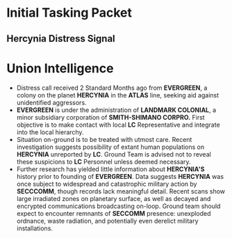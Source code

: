 # Initial Tasking Packet
## Hercynia Distress Signal
# Union Intelligence
- Distress call received 2 Standard Months ago from **EVERGREEN**, a colony on the planet **HERCYNIA** in the **ATLAS** line, seeking aid against unidentified aggressors.
- **EVERGREEN** is under the administration of **LANDMARK COLONIAL**, a minor subsidiary corporation of **SMITH-SHIMANO CORPRO.** First objective is to make contact with local **LC** Representative and integrate into the local hierarchy.
- Situation on-ground is to be treated with utmost care. Recent investigation suggests possibility of extant human populations on **HERCYNIA** unreported by **LC**. Ground Team is advised not to reveal these suspicions to **LC** Personnel unless deemed necessary.
- Further research has yielded little information about **HERCYNIA'S** history prior to founding of **EVERGREEN**. Data suggests **HERCYNIA** was once subject to widespread and catastrophic military action by **SECCCOMM**, though records lack meaningful detail. Recent scans show large irradiated zones on planetary surface, as well as decayed and encrypted communications broadcasting on-loop. Ground team should expect to encounter remnants of **SECCOMM** presence: unexploded ordnance, waste radiation, and potentially even derelict military installations.
